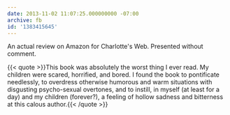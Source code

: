 ```yaml
---
date: 2013-11-02 11:07:25.000000000 -07:00
archive: fb
id: '1383415645'
---
```


An actual review on Amazon for Charlotte's Web. Presented without comment.

{{< quote >}}This book was absolutely the worst thing I ever read. My children were scared, horrified, and bored. I found the book to pontificate needlessly, to overdress otherwise humorous and warm situations with disgusting psycho-sexual overtones, and to instill, in myself (at least for a day) and my children (forever?), a feeling of hollow sadness and bitterness at this calous author.{{< /quote >}}
